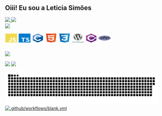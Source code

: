 ## Oiii! Eu sou a Leticia Simões
 <div>
  <a href="https://github.com/leticiasimoess">
  <img height="180em" src="https://github-readme-stats.vercel.app/api?username=leticiasimoess&show_icons=true&theme=swift&include_all_commits=true&count_private=true"/>
  <img height="180em" src="https://github-readme-stats.vercel.app/api/top-langs/?username=leticiasimoess&layout=compact&langs_count=16&theme=swift"/>
</div>
<a href="https://github.com/leticiasimoess/github-readme-stats">
  <img align="center" src="https://github-readme-stats.vercel.app/api/pin/?username=leticiasimoess&repo=github-readme-stats&theme=" />
</a>
<div style="display: inline_block"><br>
  <img align="center" alt="Le-Js" height="30" width="40" src="https://raw.githubusercontent.com/devicons/devicon/master/icons/javascript/javascript-plain.svg">
  <img align="center" alt="Le-Ts" height="30" width="40" src="https://raw.githubusercontent.com/devicons/devicon/master/icons/typescript/typescript-plain.svg">
  <img align="center" alt="Le-C" height="30" width="40" src="https://raw.githubusercontent.com/devicons/devicon/master/icons/c/c-original.svg">
  <img align="center" alt="Le-HTML" height="30" width="40" src="https://raw.githubusercontent.com/devicons/devicon/master/icons/html5/html5-original.svg">
  <img align="center" alt="Le-CSS" height="30" width="40" src="https://raw.githubusercontent.com/devicons/devicon/master/icons/css3/css3-original.svg">
  <img align="center" alt="Le-Wordpress" height="30" width="40" src="https://raw.githubusercontent.com/devicons/devicon/master/icons/wordpress/wordpress-original.svg">
  <img align="center" alt="Le-Csharp" height="30" width="40" src="https://raw.githubusercontent.com/devicons/devicon/master/icons/csharp/csharp-original.svg">
   <img align="center" alt="Le-PHP" height="30" width="40" src="https://raw.githubusercontent.com/devicons/devicon/master/icons/php/php-original.svg">

</div>
  
  ##
<div> 
  
  <a href="https://instagram.com/simoes_lee" target="_blank"><img src="https://img.shields.io/badge/-Instagram-%23E4405F?style=for-the-badge&logo=instagram&logoColor=white" target="_blank"></a>
 	
  <a href = "mailto:leticiasimoes16@gmail.com"><img src="https://img.shields.io/badge/-Gmail-%23333?style=for-the-badge&logo=gmail&logoColor=white" target="_blank"></a>
  <a href="https://www.linkedin.com/in/leesimoes" target="_blank"><img src="https://img.shields.io/badge/-LinkedIn-%230077B5?style=for-the-badge&logo=linkedin&logoColor=white" target="_blank"></a> 
 
 ![Snake animation](https://github.com/leticiasimoess/leticiasimoess/blob/output/github-contribution-grid-snake.svg)
 [![.github/workflows/blank.yml](https://github.com/leticiasimoess/leticiasimoess/actions/workflows/blank.yml/badge.svg?event=workflow_run)](https://github.com/leticiasimoess/leticiasimoess/actions/workflows/blank.yml)
 
</div>
